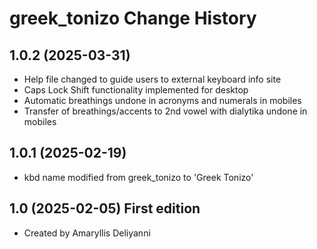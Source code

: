 greek_tonizo Change History
====================

1.0.2 (2025-03-31)
------------------
* Help file changed to guide users to external keyboard info site
* Caps Lock Shift functionality implemented for desktop
* Automatic breathings undone in acronyms and numerals in mobiles
* Transfer of breathings/accents to 2nd vowel with dialytika undone in mobiles

1.0.1 (2025-02-19)
------------------
* kbd name modified from greek_tonizo to 'Greek Tonizo'

1.0 (2025-02-05) First edition 
-----------------
* Created by Amaryllis Deliyanni

